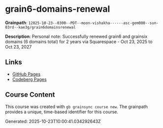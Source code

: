 # grain6-domains-renewal

**Grainpath**: `12025-10-23--0300--PDT--moon-vishakha------asc-gem000--sun-03rd--kae3g/grain6domainsrenewal`

**Description**: Personal note: Successfully renewed grain6 and grainsix domains (6 domains total) for 2 years via Squarespace - Oct 23, 2025 to Oct 23, 2027

## Links

- [GitHub Pages](https://kae3g.github.io/grainkae3g/12025-10-23--0300--PDT--moon-vishakha------asc-gem000--sun-03rd--kae3g/grain6domainsrenewal/)
- [Codeberg Pages](https://kae3g.codeberg.page/grainkae3g/12025-10-23--0300--PDT--moon-vishakha------asc-gem000--sun-03rd--kae3g/grain6domainsrenewal/)

## Course Content

This course was created with `gb grainsync course new`.
The grainpath provides a unique, time-based identifier for this course.

Generated: 2025-10-23T10:00:41.034292643Z
